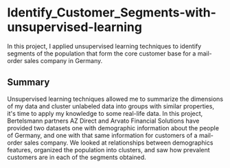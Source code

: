 # Identify_Customer_Segments-with-unsupervised-learning
In this project, I applied unsupervised learning techniques to identify segments of the population that form the core customer base for a mail-order sales company in Germany. 

## Summary
Unsupervised learning techniques allowed me to summarize the dimensions of my data and cluster unlabeled data into groups with similar properties, it's time to apply my knowledge to some real-life data. In this project, Bertelsmann partners AZ Direct and Arvato Financial Solutions have provided two datasets one with demographic information about the people of Germany, and one with that same information for customers of a mail-order sales company. We looked at relationships between demographics features, organized the population into clusters, and saw how prevalent customers are in each of the segments obtained.
